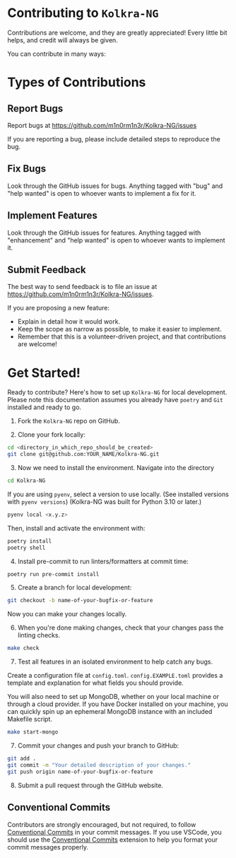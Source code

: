 # Contributing to `Kolkra-NG`

Contributions are welcome, and they are greatly appreciated!
Every little bit helps, and credit will always be given.

You can contribute in many ways:

# Types of Contributions

## Report Bugs

Report bugs at https://github.com/m1n0rm1n3r/Kolkra-NG/issues

If you are reporting a bug, please include detailed steps to reproduce the bug.

## Fix Bugs

Look through the GitHub issues for bugs.
Anything tagged with "bug" and "help wanted" is open to whoever wants to implement a fix for it.

## Implement Features

Look through the GitHub issues for features.
Anything tagged with "enhancement" and "help wanted" is open to whoever wants to implement it.

## Submit Feedback

The best way to send feedback is to file an issue at https://github.com/m1n0rm1n3r/Kolkra-NG/issues.

If you are proposing a new feature:

- Explain in detail how it would work.
- Keep the scope as narrow as possible, to make it easier to implement.
- Remember that this is a volunteer-driven project, and that contributions
  are welcome!

# Get Started!

Ready to contribute? Here's how to set up `Kolkra-NG` for local development.
Please note this documentation assumes you already have `poetry` and `Git` installed and ready to go.

1. Fork the `Kolkra-NG` repo on GitHub.

2. Clone your fork locally:

```bash
cd <directory_in_which_repo_should_be_created>
git clone git@github.com:YOUR_NAME/Kolkra-NG.git
```

3. Now we need to install the environment. Navigate into the directory

```bash
cd Kolkra-NG
```

If you are using `pyenv`, select a version to use locally. (See installed versions with `pyenv versions`)
(Kolkra-NG was built for Python 3.10 or later.)

```bash
pyenv local <x.y.z>
```

Then, install and activate the environment with:

```bash
poetry install
poetry shell
```

4. Install pre-commit to run linters/formatters at commit time:

```bash
poetry run pre-commit install
```

5. Create a branch for local development:

```bash
git checkout -b name-of-your-bugfix-or-feature
```

Now you can make your changes locally.

6. When you're done making changes, check that your changes pass the linting checks.

```bash
make check
```

7. Test all features in an isolated environment to help catch any bugs.

Create a configuration file at `config.toml`. `config.EXAMPLE.toml` provides a template and explanation for what fields you should provide.

You will also need to set up MongoDB, whether on your local machine or through a cloud provider.
If you have Docker installed on your machine, you can quickly spin up an ephemeral MongoDB instance with an included Makefile script.

```bash
make start-mongo
```

7.  Commit your changes and push your branch to GitHub:

```bash
git add .
git commit -m "Your detailed description of your changes."
git push origin name-of-your-bugfix-or-feature
```

8. Submit a pull request through the GitHub website.

## Conventional Commits

Contributors are strongly encouraged, but not required, to follow [Conventional Commits](https://www.conventionalcommits.org/) in your commit messages.
If you use VSCode, you should use the [Conventional Commits](https://marketplace.visualstudio.com/items?itemName=vivaxy.vscode-conventional-commits) extension to help you format your commit messages properly.
